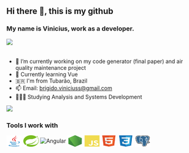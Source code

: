 ## Hi there 👋, this is my github

### My name is Vinicius, work as a developer.

<div>
    <a href="https://www.linkedin.com/in/vinicius-brigido" target="_blank">
        <img src="https://img.shields.io/badge/-LinkedIn-%230077B5?style=for-the-badge&logo=linkedin&logoColor=white" target="_blank">
    </a> 
</div>

<br/>

- 🔭 I’m currently working on my code generator (final paper) and air quality maintenance project
- 🌱 Currently learning Vue
- :brazil: I'm from Tubarão, Brazil
- 📫 Email: brigido.viniciuss@gmail.com
- 👨🏽‍🎓 Studying Analysis and Systems Development

 <div>
  <a href="https://www.linkedin.com/in/vinicius-brigido"></a>
  <img height="200em" src="https://github-readme-stats.vercel.app/api/top-langs/?username=viniciusbrigido&layout=compact&langs_count=7&theme=dark"/>
</div>

<div>
    
### Tools I work with

  <img align="center" alt="Java" height="30" width="40" src="https://raw.githubusercontent.com/devicons/devicon/master/icons/java/java-original.svg">
  <img align="center" alt="Spring" height="30" width="40" src="https://raw.githubusercontent.com/devicons/devicon/master/icons/spring/spring-original.svg">
  <img align="center" alt="Angular" src="https://raw.githubusercontent.com/DaanDeSmedt/awesome-angular/master/angular.svg?sanitize=true" width="35" height="45">
  <img align="center" alt="Nodejs" height="30" width="40" src="https://raw.githubusercontent.com/devicons/devicon/master/icons/nodejs/nodejs-original.svg">
  <img align="center" alt="JavaScript" height="30" width="40" src="https://raw.githubusercontent.com/devicons/devicon/master/icons/javascript/javascript-plain.svg">
  <img align="center" alt="HTML" height="30" width="40" src="https://raw.githubusercontent.com/devicons/devicon/master/icons/html5/html5-original.svg">
  <img align="center" alt="CSS" height="30" width="40" src="https://raw.githubusercontent.com/devicons/devicon/master/icons/css3/css3-original.svg">
  <img align="center" alt="PostgreSQL" height="30" width="40" src="https://raw.githubusercontent.com/devicons/devicon/master/icons/postgresql/postgresql-original.svg">
</div>
